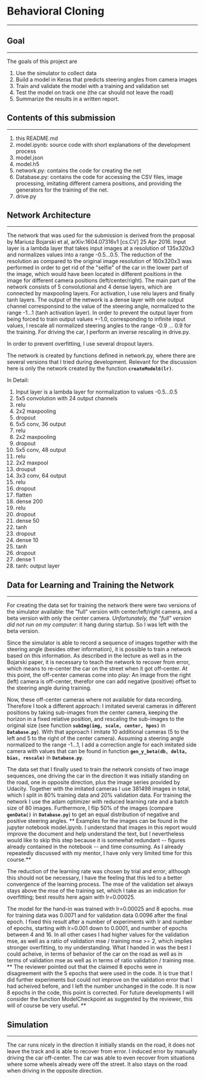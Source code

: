 # Behavioral Cloning
---

## Goal
---
The goals of this project are

1. Use the simulator to collect data
2. Build a model in Keras that predicts steering angles from camera images
3. Train and validate the model with a training and validation set
4. Test the model on track one (the car should not leave the road)
5. Summarize the results in a written report.

## Contents of this submission
---
1. this README.md
2. model.ipynb: source code with short explanations of the development process
4. model.json
5. model.h5
6. network.py: contains the code for creating the net
7. Database.py: contains the code for accessing the CSV files, image processing, imitating different camera positions, and providing the generators for the training of the net.
8. drive.py


## Network Architecture
---
The network that was used for the submission is derived from the proposal by Mariusz Bojarski et al, arXiv:1604.07316v1 [cs.CV] 25 Apr 2016. Input layer is a lambda layer that takes input images at a resolution of 135x320x3 and normalizes values into a range -0.5...0.5. The reduction of the resolution as compared to the original image resolution of 160x320x3 was performed in order to get rid of the "selfie" of the car in the lower part of the image, which would have been located in different positions in the image for different camera positions (left/center/right). The main part of the network consists of 5 convolutional and 4 dense layers, which are connected by maxpooling layers. For activation, I use relu layers and finally tanh layers. The output of the network is a dense layer with one output channel corresponsind to the value of the steering angle, normalized to the range -1...1 (tanh activation layer). In order to prevent the output layer from being forced to train output values +-1.0, corresponding to infinite input values, I rescale all normalized steering angles to the range -0.9 ... 0.9 for the training. For driving the car, I perform an inverse rescaling in drive.py.

In order to prevent overfitting, I use several dropout layers.

The network is created by functions defined in network.py, where there are several versions that I tried during development. Relevant for the discussion here is only the network created by the function **`createModel6(lr)`**.

In Detail:

1. Input layer is a lambda layer for normalization to values -0.5...0.5
2. 5x5 convolution with 24 output channels
3. relu
4. 2x2 maxpooling
5. dropout
6. 5x5 conv, 36 output
7. relu
8. 2x2 maxpooling
9. dropout
10. 5x5 conv, 48 output
11. relu
12. 2x2 maxpool
13. drouput
14. 3x3 conv, 64 output
15. relu
16. dropout
17. flatten
18. dense 200
19. relu
20. dropout
21. dense 50
22. tanh
23. dropout
24. dense 10
25. tanh
26. dropout
27. dense 1
28. tanh: output layer

## Data for Learning and Training the Network
---
For creating the data set for training the network there were two versions of the simulator available: the "full" version with center/left/right camera, and a beta version with only the center camera. _Unfortunately, the "full" version did not run on my computer_: it hang during startup. So I was left with the beta version. 

Since the simulator is able to record a sequence of images together with the steering angle (besides other information), it is possible to train a network based on this information. As described in the lecture as well as in the Bojarski paper, it is necessary to teach the network to recover from error, which means to re-center the car on the street when it got off-center. At this point, the off-center cameras come into play: An image from the right (left) camera is off-center, therefor one can add negative (positive) offset to the steering angle during training. 

Now, these off-center cameras where not available for data recording. Therefore I took a different approach: I imitated several cameras in different positions by taking sub-images from the center camera, keeping the horizon in a fixed relative position, and rescaling the sub-images to the original size (see function **`subImg(img, scale, center, hpos)`** in **`Database.py`**). With that approach I imitate 10 additional cameras (5 to the left and 5 to the right of the center camera). Assuming a steering angle normalized to the range -1...1, I add a correction angle for each imitated side camera with values that can be found in function **`gen_y_beta(db, delta, bias, rescale)`** in **`Database.py`**.

The data set that I finally used to train the network consists of two image sequences, one driving the car in the direction it was initially standing on the road, one in opposite direction, plus the image series provided by Udacity. Together with the imitated cameras I use 381498 images in total, which I split in 80% training data and 20% validation data. For training the network I use the adam optimizer with reduced learning rate and a batch size of 80 images. Furthermore, I flip 50% of the images (compare **`genData()`** in **`Database.py`**) to get an equal distribution of negative and positive steering angles. ** Examples for the images can be found in the jupyter notebook model.ipynb. I understand that images in this report would improve the document and help understand the text, but I nevertheless would like to skip this step because it is somewhat redundant -- figures already contained in the notebook -- and time consuming. As I already repeatedly discussed with my mentor, I have only very limited time for this course.**

The reduction of the learning rate was chosen by trial and error; although this should not be necessary, I have the feeling that this led to a better convergence of the learning process. The mse of the validation set always stays above the mse of the training set, which I take as an indication for overfitting; best results here again with lr=0.00025.

The model for the hand-in was trained with lr=0.00025 and 8 epochs. mse for training data was 0.0071 and for validation data 0.0096 after the final epoch. I fixed this result after a number of experiments with lr and number of epochs, starting with lr=0.001 down to 0.0001, and number of epochs between 4 and 16. In all other cases I had higher values for the validation mse, as well as a ratio of validation mse / training mse >= 2, which implies stronger overfitting, to my understanding. What I handed in was the best I could acheive, in terms of behavior of the car on the road as well as in terms of validation mse as well as in terms of ratio validation / training mse. ** The reviewer pointed out that the claimed 8 epochs were in disagreement with the 5 epochs that were used in the code. It is true that I did further experiments but could not improve on the validation error that I had acheived before, and I left the number unchanged in the code. It is now 8 epochs in the code, this point is corrected. For future developments I will consider the function ModelCheckpoint as suggested by the reviewer, this will of course be very useful. **

## Simulation
---
The car runs nicely in the direction it initially stands on the road, it does not leave the track and is able to recover from error. I induced error by manually driving the car off-center. The car was able to even recover from situations where some wheels already were off the street. It also stays on the road when driving in the opposite direction.




